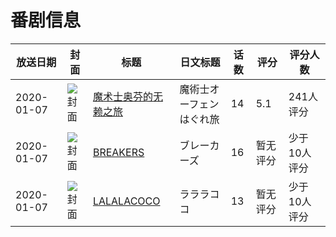 # 番剧信息

|放送日期|封面|标题|日文标题|话数|评分|评分人数|
|---|---|---|---|---|---|---|
|2020-01-07|![封面](https://lain.bgm.tv/pic/cover/c/ca/c4/241112_D33Dm.jpg)|[魔术士奥芬的无赖之旅](https://bangumi.tv/subject/241112)|魔術士オーフェンはぐれ旅|14|5.1|241人评分|
|2020-01-07|![封面](https://lain.bgm.tv/pic/cover/c/b2/f8/296285_AHN22.jpg)|[BREAKERS](https://bangumi.tv/subject/296285)|ブレーカーズ|16|暂无评分|少于10人评分|
|2020-01-07|![封面](https://lain.bgm.tv/pic/cover/c/6d/c4/311046_Cacfr.jpg)|[LALALACOCO](https://bangumi.tv/subject/311046)|ラララココ|13|暂无评分|少于10人评分|
